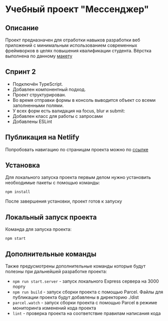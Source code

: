 # Учебный проект "Мессенджер"
## Описание
Проект предназначен для отработки навыков разработки веб приложений с минимальным использованием современных фреймворков в целях повышения квалификации студента.  Вёрстка выполнена по данному [макету](https://www.figma.com/file/jF5fFFzgGOxQeB4CmKWTiE/Chat_external_link?node-id=0%3A1)
## Спринт 2
- Подключён TypeScript.
- Добавлен компонентный подход.
- Проект структурирован.
- Во время отправки формы в консоль выводится объект со всеми заполненными полями.
- У всех форм есть валидация на focus, blur и submit:
- Добавлен класс для работы с запросами
- Добавлены ESLint

## Публикация на Netlify
Попробовать навигацию по страницам проекта можно по [ссылке]()
## Установка
Для локального запуска проекта первым делом нужно установить необходимые пакеты с помощью команды:
```
npm install
```
После завершения установки, проект готов к запуску
## Локальный запуск проекта
Команда для запуска проекта:
```
npm start
```
## Дополнительные команды
Также предусмотрены дополнительные команды которые будут полезны при дальнейшей разработке проекта:
- `npm run start.server` - запуск локального Express сервера на 3000 порту
- `npm run build` - запуск сборки проекта с помощью Parcel. Файлы для публикации проекта будут добавлены в директорию ./dist
- `parcel.watch` - запуск сборки проекта с помощью Parcel в режиме мониторинга изменений кода проекта
- `lint` - проверка проекта на соответствие правилам написания кода